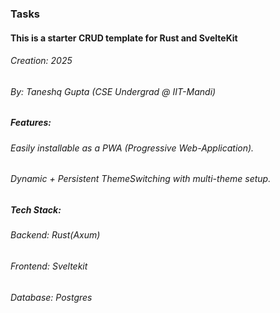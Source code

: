 ### Tasks 
#### This is a starter CRUD template for Rust and SvelteKit
###### Creation: 2025
###### By: Taneshq Gupta (CSE Undergrad @ IIT-Mandi)

##### Features:
  ###### Easily installable as a PWA (Progressive Web-Application). 
  ###### Dynamic + Persistent ThemeSwitching with multi-theme setup. 

##### Tech Stack:
  ###### Backend: Rust(Axum)
  ###### Frontend: Sveltekit
  ###### Database: Postgres
